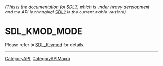 ###### (This is the documentation for SDL3, which is under heavy development and the API is changing! [SDL2](https://wiki.libsdl.org/SDL2/) is the current stable version!)
# SDL_KMOD_MODE

Please refer to [SDL_Keymod](SDL_Keymod) for details.

----
[CategoryAPI](CategoryAPI), [CategoryAPIMacro](CategoryAPIMacro)

